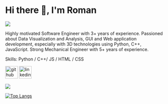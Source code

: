 # Hi there 👋, I'm Roman
![](https://arturssmirnovs.github.io/github-profile-readme-generator/images/banner.png)

Highly motivated Software Engineer with 3+ years of experience. Passioned about Data Visualization and Analysis, GUI and Web application development, especially with 3D technologies using Python, C++, JavaScript. 
Strong Mechanical Engineer with 5+ years of experience.

Skills: Python / C++/ JS / HTML / CSS


[<img src='https://cdn.jsdelivr.net/npm/simple-icons@3.0.1/icons/github.svg' alt='github' height='40'>](https://github.com/https://github.com/RomanIlchenko1308)  [<img src='https://cdn.jsdelivr.net/npm/simple-icons@3.0.1/icons/linkedin.svg' alt='linkedin' height='40'>](https://www.linkedin.com/in/https://www.linkedin.com/in/romanilichenko//)  



<img align="center" src="https://github-readme-stats.vercel.app/api?username=RomanIlchenko1308&show_icons=true&count_private=true&theme=radical&include_all_commits=true" />

[![Top Langs](https://github-readme-stats.vercel.app/api/top-langs/?username=RomanIlchenko1308)](https://github.com/anuraghazra/github-readme-stats)
